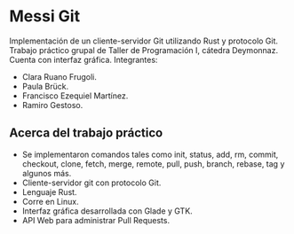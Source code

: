 # Messi Git
Implementación de un cliente-servidor Git utilizando Rust y protocolo Git. Trabajo práctico grupal de Taller de Programación I, cátedra Deymonnaz.
Cuenta con interfaz gráfica.
Integrantes:
* Clara Ruano Frugoli.
* Paula Brück.
* Francisco Ezequiel Martínez.
* Ramiro Gestoso.

## Acerca del trabajo práctico
* Se implementaron comandos tales como init, status, add, rm, commit, checkout, clone, fetch, merge, remote, pull, push, branch, rebase, tag y algunos más.
* Cliente-servidor git con protocolo Git.
* Lenguaje Rust.
* Corre en Linux.
* Interfaz gráfica desarrollada con Glade y GTK.
* API Web para administrar Pull Requests.